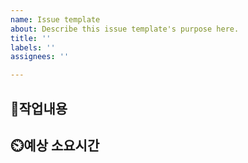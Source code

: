 ```yaml
---
name: Issue template
about: Describe this issue template's purpose here.
title: ''
labels: ''
assignees: ''

---
```


## 👻작업내용

## ⏲️예상 소요시간

